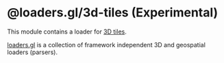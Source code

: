 # @loaders.gl/3d-tiles (Experimental)

This module contains a loader for [3D tiles](https://github.com/AnalyticalGraphicsInc/3d-tiles).

[loaders.gl](https://uber-web.github.io/loaders.gl/#/docs) is a collection of framework independent 3D and geospatial loaders (parsers).
